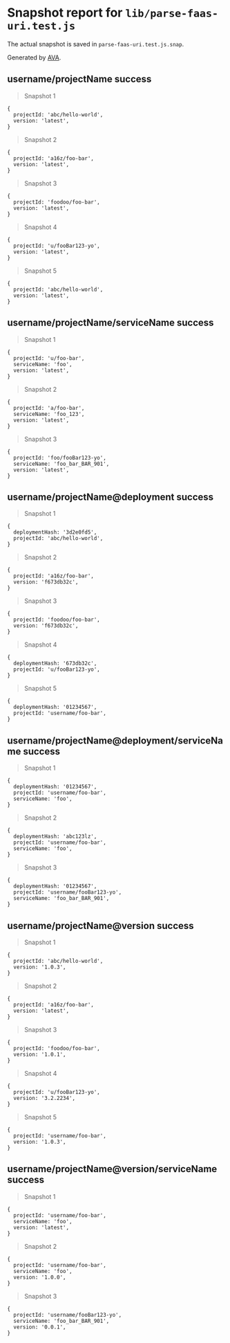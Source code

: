 # Snapshot report for `lib/parse-faas-uri.test.js`

The actual snapshot is saved in `parse-faas-uri.test.js.snap`.

Generated by [AVA](https://ava.li).

## username/projectName success

> Snapshot 1

    {
      projectId: 'abc/hello-world',
      version: 'latest',
    }

> Snapshot 2

    {
      projectId: 'a16z/foo-bar',
      version: 'latest',
    }

> Snapshot 3

    {
      projectId: 'foodoo/foo-bar',
      version: 'latest',
    }

> Snapshot 4

    {
      projectId: 'u/fooBar123-yo',
      version: 'latest',
    }

> Snapshot 5

    {
      projectId: 'abc/hello-world',
      version: 'latest',
    }

## username/projectName/serviceName success

> Snapshot 1

    {
      projectId: 'u/foo-bar',
      serviceName: 'foo',
      version: 'latest',
    }

> Snapshot 2

    {
      projectId: 'a/foo-bar',
      serviceName: 'foo_123',
      version: 'latest',
    }

> Snapshot 3

    {
      projectId: 'foo/fooBar123-yo',
      serviceName: 'foo_bar_BAR_901',
      version: 'latest',
    }

## username/projectName@deployment success

> Snapshot 1

    {
      deploymentHash: '3d2e0fd5',
      projectId: 'abc/hello-world',
    }

> Snapshot 2

    {
      projectId: 'a16z/foo-bar',
      version: 'f673db32c',
    }

> Snapshot 3

    {
      projectId: 'foodoo/foo-bar',
      version: 'f673db32c',
    }

> Snapshot 4

    {
      deploymentHash: '673db32c',
      projectId: 'u/fooBar123-yo',
    }

> Snapshot 5

    {
      deploymentHash: '01234567',
      projectId: 'username/foo-bar',
    }

## username/projectName@deployment/serviceName success

> Snapshot 1

    {
      deploymentHash: '01234567',
      projectId: 'username/foo-bar',
      serviceName: 'foo',
    }

> Snapshot 2

    {
      deploymentHash: 'abc123lz',
      projectId: 'username/foo-bar',
      serviceName: 'foo',
    }

> Snapshot 3

    {
      deploymentHash: '01234567',
      projectId: 'username/fooBar123-yo',
      serviceName: 'foo_bar_BAR_901',
    }

## username/projectName@version success

> Snapshot 1

    {
      projectId: 'abc/hello-world',
      version: '1.0.3',
    }

> Snapshot 2

    {
      projectId: 'a16z/foo-bar',
      version: 'latest',
    }

> Snapshot 3

    {
      projectId: 'foodoo/foo-bar',
      version: '1.0.1',
    }

> Snapshot 4

    {
      projectId: 'u/fooBar123-yo',
      version: '3.2.2234',
    }

> Snapshot 5

    {
      projectId: 'username/foo-bar',
      version: '1.0.3',
    }

## username/projectName@version/serviceName success

> Snapshot 1

    {
      projectId: 'username/foo-bar',
      serviceName: 'foo',
      version: 'latest',
    }

> Snapshot 2

    {
      projectId: 'username/foo-bar',
      serviceName: 'foo',
      version: '1.0.0',
    }

> Snapshot 3

    {
      projectId: 'username/fooBar123-yo',
      serviceName: 'foo_bar_BAR_901',
      version: '0.0.1',
    }
